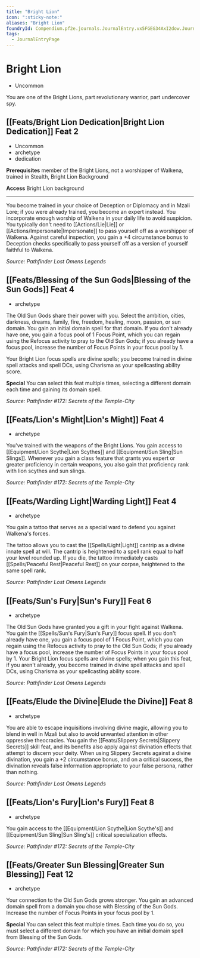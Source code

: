 ```yaml
---
title: "Bright Lion"
icon: ":sticky-note:"
aliases: "Bright Lion"
foundryId: Compendium.pf2e.journals.JournalEntry.vx5FGEG34AxI2dow.JournalEntryPage.vS9iMDapZN9uW33Q
tags:
  - JournalEntryPage
---
```


# Bright Lion
*   Uncommon

You are one of the Bright Lions, part revolutionary warrior, part undercover spy.

## [[Feats/Bright Lion Dedication|Bright Lion Dedication]] Feat 2

*   Uncommon
*   archetype
*   dedication

**Prerequisites** member of the Bright Lions, not a worshipper of Walkena, trained in Stealth, Bright Lion Background

**Access** Bright Lion background

* * *

You become trained in your choice of Deception or Diplomacy and in Mzali Lore; if you were already trained, you become an expert instead. You incorporate enough worship of Walkena in your daily life to avoid suspicion. You typically don't need to [[Actions/Lie|Lie]] or [[Actions/Impersonate|Impersonate]] to pass yourself off as a worshipper of Walkena. Against careful inspection, you gain a +4 circumstance bonus to Deception checks specifically to pass yourself off as a version of yourself faithful to Walkena.

_Source: Pathfinder Lost Omens Legends_

## [[Feats/Blessing of the Sun Gods|Blessing of the Sun Gods]] Feat 4

*   archetype

The Old Sun Gods share their power with you. Select the ambition, cities, darkness, dreams, family, fire, freedom, healing, moon, passion, or sun domain. You gain an initial domain spell for that domain. If you don't already have one, you gain a focus pool of 1 Focus Point, which you can regain using the Refocus activity to pray to the Old Sun Gods; if you already have a focus pool, increase the number of Focus Points in your focus pool by 1.

Your Bright Lion focus spells are divine spells; you become trained in divine spell attacks and spell DCs, using Charisma as your spellcasting ability score.

**Special** You can select this feat multiple times, selecting a different domain each time and gaining its domain spell.

_Source: Pathfinder #172: Secrets of the Temple-City_

## [[Feats/Lion's Might|Lion's Might]] Feat 4

*   archetype

You've trained with the weapons of the Bright Lions. You gain access to [[Equipment/Lion Scythe|Lion Scythes]] and [[Equipment/Sun Sling|Sun Slings]]. Whenever you gain a class feature that grants you expert or greater proficiency in certain weapons, you also gain that proficiency rank with lion scythes and sun slings.

_Source: Pathfinder #172: Secrets of the Temple-City_

## [[Feats/Warding Light|Warding Light]] Feat 4

*   archetype

You gain a tattoo that serves as a special ward to defend you against Walkena's forces.

The tattoo allows you to cast the [[Spells/Light|Light]] cantrip as a divine innate spell at will. The cantrip is heightened to a spell rank equal to half your level rounded up. If you die, the tattoo immediately casts [[Spells/Peaceful Rest|Peaceful Rest]] on your corpse, heightened to the same spell rank.

_Source: Pathfinder Lost Omens Legends_

## [[Feats/Sun's Fury|Sun's Fury]] Feat 6

*   archetype

The Old Sun Gods have granted you a gift in your fight against Walkena. You gain the [[Spells/Sun's Fury|Sun's Fury]] focus spell. If you don't already have one, you gain a focus pool of 1 Focus Point, which you can regain using the Refocus activity to pray to the Old Sun Gods; if you already have a focus pool, increase the number of Focus Points in your focus pool by 1. Your Bright Lion focus spells are divine spells; when you gain this feat, if you aren't already, you become trained in divine spell attacks and spell DCs, using Charisma as your spellcasting ability score.

_Source: Pathfinder Lost Omens Legends_

## [[Feats/Elude the Divine|Elude the Divine]] Feat 8

*   archetype

You are able to escape inquisitions involving divine magic, allowing you to blend in well in Mzali but also to avoid unwanted attention in other oppressive theocracies. You gain the [[Feats/Slippery Secrets|Slippery Secrets]] skill feat, and its benefits also apply against divination effects that attempt to discern your deity. When using Slippery Secrets against a divine divination, you gain a +2 circumstance bonus, and on a critical success, the divination reveals false information appropriate to your false persona, rather than nothing.

_Source: Pathfinder Lost Omens Legends_

## [[Feats/Lion's Fury|Lion's Fury]] Feat 8

*   archetype

You gain access to the [[Equipment/Lion Scythe|Lion Scythe's]] and [[Equipment/Sun Sling|Sun Sling's]] critical specialization effects.

_Source: Pathfinder #172: Secrets of the Temple-City_

## [[Feats/Greater Sun Blessing|Greater Sun Blessing]] Feat 12

*   archetype

Your connection to the Old Sun Gods grows stronger. You gain an advanced domain spell from a domain you chose with Blessing of the Sun Gods. Increase the number of Focus Points in your focus pool by 1.

**Special** You can select this feat multiple times. Each time you do so, you must select a different domain for which you have an initial domain spell from Blessing of the Sun Gods.

_Source: Pathfinder #172: Secrets of the Temple-City_